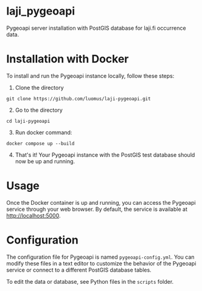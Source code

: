 # laji_pygeoapi
Pygeoapi server installation with PostGIS database for laji.fi occurrence data.

# Installation with Docker
To install and run the Pygeoapi instance locally, follow these steps:

1. Clone the directory
```
git clone https://github.com/luomus/laji-pygeoapi.git
```

2. Go to the directory
```
cd laji-pygeoapi
```

3. Run docker command:
```
docker compose up --build
```
4. That's it! Your Pygeoapi instance with the PostGIS test database should now be up and running.

# Usage

Once the Docker container is up and running, you can access the Pygeoapi service through your web browser. By default, the service is available at [http://localhost:5000](http://localhost:5000).

# Configuration

The configuration file for Pygeoapi is named `pygeoapi-config.yml`. You can modify these files in a text editor to customize the behavior of the Pygeoapi service or connect to a different PostGIS database tables.

To edit the data or database, see Python files in the `scripts` folder. 
